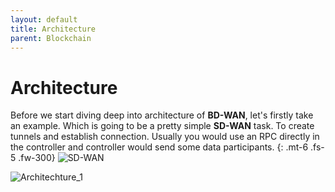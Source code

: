 ```yaml
---
layout: default
title: Architecture
parent: Blockchain
---
```

# Architecture

Before we start diving deep into architecture of **BD-WAN**, let's firstly take an example. Which is going to be a pretty simple **SD-WAN** task. To create tunnels and establish connection. Usually you would use an RPC directly in the controller and controller would send some data participants. 
{: .mt-6 .fs-5 .fw-300}
![SD-WAN](https://user-images.githubusercontent.com/107935539/175979358-8dd5be4b-d5e8-45e4-a37e-5f6918aecfb8.png)

![Architechture_1](https://user-images.githubusercontent.com/107935539/175971451-72a5fe8f-438e-4cf5-8071-c99ce779dd50.png)